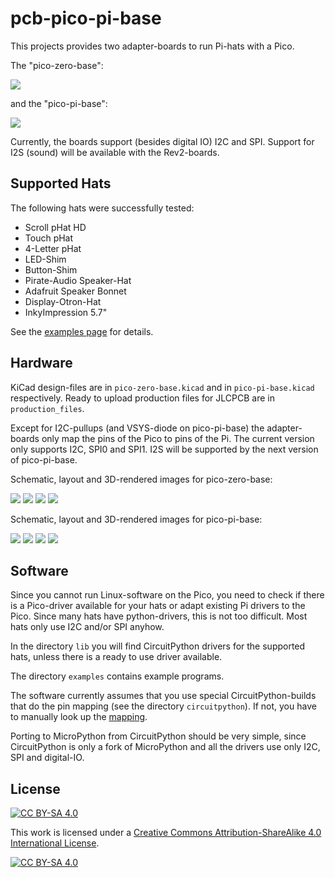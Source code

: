 pcb-pico-pi-base
================

This projects provides two adapter-boards to run Pi-hats with a Pico.

The "pico-zero-base":

![](pico-zero-base.jpg)

and the "pico-pi-base":

![](pico-pi-base.jpg)


Currently, the boards support (besides digital IO) I2C and SPI.
Support for I2S (sound) will be available with the Rev2-boards.


Supported Hats
--------------

The following hats were successfully tested:

  - Scroll pHat HD
  - Touch pHat
  - 4-Letter pHat
  - LED-Shim
  - Button-Shim
  - Pirate-Audio Speaker-Hat
  - Adafruit Speaker Bonnet
  - Display-Otron-Hat
  - InkyImpression  5.7"

See the [examples page](examples/Readme.md) for details.


Hardware
--------

KiCad design-files are in `pico-zero-base.kicad` and in `pico-pi-base.kicad`
respectively. Ready to upload production files for JLCPCB are in `production_files`.

Except for I2C-pullups (and VSYS-diode on pico-pi-base) the adapter-boards
only map the pins of the Pico to pins of the Pi. The current version only
supports I2C, SPI0 and SPI1. I2S will be supported by the next version of
pico-pi-base.

Schematic, layout and 3D-rendered images for pico-zero-base:

![](schematic-zero-base.png)
![](pcb-layout-zero-base.png)
![](pcb-3D-top-zero-base.png)
![](pcb-3D-bot-zero-base.png)

Schematic, layout and 3D-rendered images for pico-pi-base:

![](schematic-pi-base.png)
![](pcb-layout-pi-base.png)
![](pcb-3D-top-pi-base.png)
![](pcb-3D-bot-pi-base.png)


Software
--------

Since you cannot run Linux-software on the Pico, you need to check if there is a
Pico-driver available for your hats or adapt existing Pi drivers to the Pico. Since
many hats have python-drivers, this is not too difficult. Most hats only use
I2C and/or SPI anyhow.

In the directory `lib` you will find CircuitPython drivers for the supported
hats, unless there is a ready to use driver available.

The directory `examples` contains example programs.

The software currently assumes that you use special CircuitPython-builds
that do the pin mapping (see the directory `circuitpython`).
If not, you have to manually look up the [mapping](mapping.ods).

Porting to MicroPython from CircuitPython should be very simple, since
CircuitPython is only a fork of MicroPython and all the drivers use only
I2C, SPI and digital-IO.


License
-------

[![CC BY-SA 4.0][cc-by-sa-shield]][cc-by-sa]

This work is licensed under a
[Creative Commons Attribution-ShareAlike 4.0 International
License][cc-by-sa].

[![CC BY-SA 4.0][cc-by-sa-image]][cc-by-sa]

[cc-by-sa]: http://creativecommons.org/licenses/by-sa/4.0/
[cc-by-sa-image]: https://licensebuttons.net/l/by-sa/4.0/88x31.png
[cc-by-sa-shield]:
https://img.shields.io/badge/License-CC%20BY--SA%204.0-lightgrey.svg
